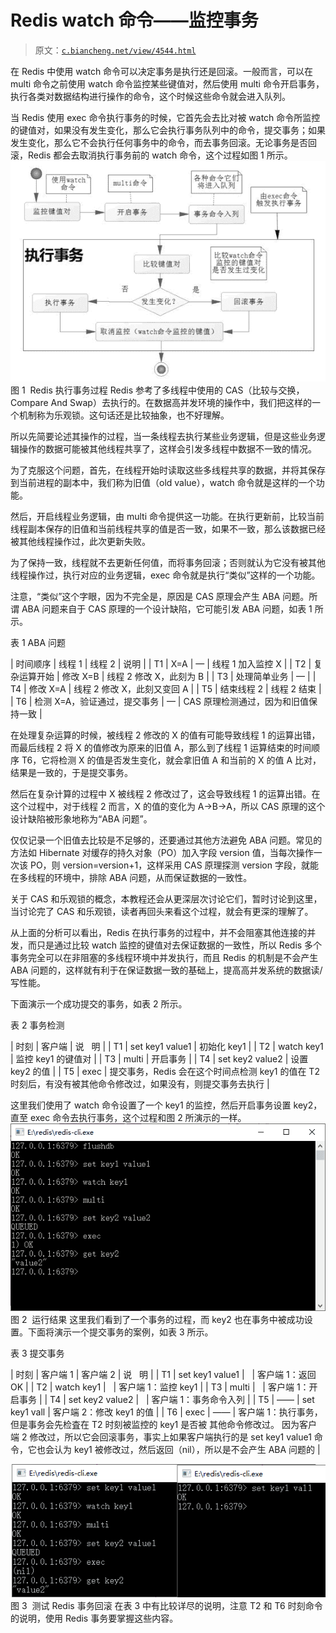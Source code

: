 # Redis watch 命令——监控事务

> 原文：[`c.biancheng.net/view/4544.html`](http://c.biancheng.net/view/4544.html)

在 Redis 中使用 watch 命令可以决定事务是执行还是回滚。一般而言，可以在 multi 命令之前使用 watch 命令监控某些键值对，然后使用 multi 命令开启事务，执行各类对数据结构进行操作的命令，这个时候这些命令就会进入队列。

当 Redis 使用 exec 命令执行事务的时候，它首先会去比对被 watch 命令所监控的键值对，如果没有发生变化，那么它会执行事务队列中的命令，提交事务；如果发生变化，那么它不会执行任何事务中的命令，而去事务回滚。无论事务是否回滚，Redis 都会去取消执行事务前的 watch 命令，这个过程如图 1 所示。
![Redis 执行事务过程](img/521c50b72232f3889e8378ab1202cb3d.png)
图 1  Redis 执行事务过程
Redis 参考了多线程中使用的 CAS（比较与交换，Compare And Swap）去执行的。在数据高并发环境的操作中，我们把这样的一个机制称为乐观锁。这句话还是比较抽象，也不好理解。

所以先简要论述其操作的过程，当一条线程去执行某些业务逻辑，但是这些业务逻辑操作的数据可能被其他线程共享了，这样会引发多线程中数据不一致的情况。

为了克服这个问题，首先，在线程开始时读取这些多线程共享的数据，并将其保存到当前进程的副本中，我们称为旧值（old value），watch 命令就是这样的一个功能。

然后，开启线程业务逻辑，由 multi 命令提供这一功能。在执行更新前，比较当前线程副本保存的旧值和当前线程共享的值是否一致，如果不一致，那么该数据已经被其他线程操作过，此次更新失败。

为了保持一致，线程就不去更新任何值，而将事务回滚；否则就认为它没有被其他线程操作过，执行对应的业务逻辑，exec 命令就是执行“类似”这样的一个功能。

注意，“类似”这个字眼，因为不完全是，原因是 CAS 原理会产生 ABA 问题。所谓 ABA 问题来自于 CAS 原理的一个设计缺陷，它可能引发 ABA 问题，如表 1 所示。

表 1 ABA 问题

| 时间顺序 | 线程 1 | 线程 2 | 说明 |
| T1 | X=A | — | 线程 1 加入监控 X |
| T2 | 复杂运算开始 | 修改 X=B | 线程 2 修改 X，此刻为 B |
| T3 | 处理简单业务 | — |
| T4 | 修改 X=A | 线程 2 修改 X，此刻又变回 A |
| T5 | 结束线程 2 | 线程 2 结束 |
| T6 | 检测 X=A，验证通过，提交事务 | — | CAS 原理检测通过，因为和旧值保持一致 |

在处理复杂运算的时候，被线程 2 修改的 X 的值有可能导致线程 1 的运算出错，而最后线程 2 将 X 的值修改为原来的旧值 A，那么到了线程 1 运算结束的时间顺序 T6，它将检测 X 的值是否发生变化，就会拿旧值 A 和当前的 X 的值 A 比对，结果是一致的，于是提交事务。

然后在复杂计算的过程中 X 被线程 2 修改过了，这会导致线程 1 的运算出错。在这个过程中，对于线程 2 而言，X 的值的变化为 A->B->A，所以 CAS 原理的这个设计缺陷被形象地称为“ABA 问题”。

仅仅记录一个旧值去比较是不足够的，还要通过其他方法避免 ABA 问题。常见的方法如 Hibernate 对缓存的持久对象（PO）加入字段 version 值，当每次操作一次该 PO，则 version=version+1，这样采用 CAS 原理探测 version 字段，就能在多线程的环境中，排除 ABA 问题，从而保证数据的一致性。

关于 CAS 和乐观锁的概念，本教程还会从更深层次讨论它们，暂时讨论到这里，当讨论完了 CAS 和乐观锁，读者再回头来看这个过程，就会有更深的理解了。

从上面的分析可以看出，Redis 在执行事务的过程中，并不会阻塞其他连接的并发，而只是通过比较 watch 监控的键值对去保证数据的一致性，所以 Redis 多个事务完全可以在非阻塞的多线程环境中并发执行，而且 Redis 的机制是不会产生 ABA 问题的，这样就有利于在保证数据一致的基础上，提高高并发系统的数据读/写性能。

下面演示一个成功提交的事务，如表 2 所示。

表 2 事务检测

| 时刻 | 客户端 | 说   明 |
| T1 | set key1 value1 | 初始化 key1 |
| T2 | watch key1 | 监控 key1 的键值对 |
| T3 | multi | 开启事务 |
| T4 | set key2 value2 | 设置 key2 的值 |
| T5 | exec | 提交事务，Redis 会在这个时间点检测 key1 的值在 T2 时刻后，有没有被其他命令修改过，如果没有，则提交事务去执行 |

这里我们使用了 watch 命令设置了一个 key1 的监控，然后开启事务设置 key2，直至 exec 命令去执行事务，这个过程和图 2 所演示的一样。
![Redis 执行事务](img/f037ee05f71fed42050a8a8bf8e55c92.png)
图 2  运行结果
这里我们看到了一个事务的过程，而 key2 也在事务中被成功设置。下面将演示一个提交事务的案例，如表 3 所示。

表 3 提交事务

| 时刻 | 客户端 1 | 客户端 2 | 说   明 |
| T1 | set key1 value1 |   | 客户端 1：返回 OK |
| T2 | watch key1 |   | 客户端 1：监控 key1 |
| T3 | multi |   | 客户端 1：开启事务 |
| T4 | set key2 value2 |   | 客户端 1：事务命令入列 |
| T5 | —— | set key1 vall | 客户端 2：修改 key1 的值 |
| T6 | exec | —— | 客户端 1：执行事务，但是事务会先检査在 T2 时刻被监控的 key1 是否被 其他命令修改过。 因为客户端 2 修改过，所以它会回滚事务，事实上如果客户端执行的是 set key1 value1 命令，它也会认为 key1 被修改过，然后返回（nil），所以是不会产生 ABA 问题的 |

![测试 Redis 事务回滚](img/93ca1dcdcbddd0f0981bfa819efb3450.png)
图 3  测试 Redis 事务回滚
在表 3 中有比较详尽的说明，注意 T2 和 T6 时刻命令的说明，使用 Redis 事务要掌握这些内容。